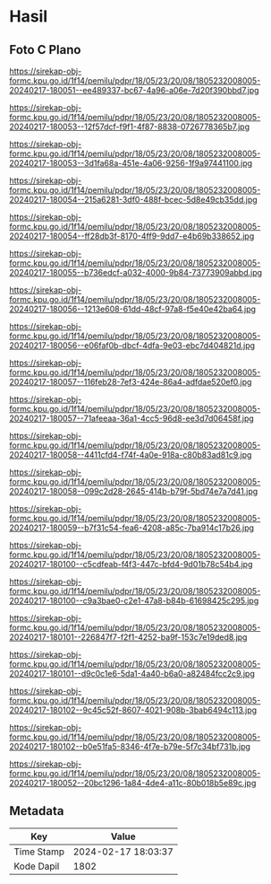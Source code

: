 # Hasil

## Foto C Plano

https://sirekap-obj-formc.kpu.go.id/1f14/pemilu/pdpr/18/05/23/20/08/1805232008005-20240217-180051--ee489337-bc67-4a96-a06e-7d20f390bbd7.jpg

https://sirekap-obj-formc.kpu.go.id/1f14/pemilu/pdpr/18/05/23/20/08/1805232008005-20240217-180053--12f57dcf-f9f1-4f87-8838-0726778365b7.jpg

https://sirekap-obj-formc.kpu.go.id/1f14/pemilu/pdpr/18/05/23/20/08/1805232008005-20240217-180053--3d1fa68a-451e-4a06-9256-1f9a97441100.jpg

https://sirekap-obj-formc.kpu.go.id/1f14/pemilu/pdpr/18/05/23/20/08/1805232008005-20240217-180054--215a6281-3df0-488f-bcec-5d8e49cb35dd.jpg

https://sirekap-obj-formc.kpu.go.id/1f14/pemilu/pdpr/18/05/23/20/08/1805232008005-20240217-180054--ff28db3f-8170-4ff9-9dd7-e4b69b338652.jpg

https://sirekap-obj-formc.kpu.go.id/1f14/pemilu/pdpr/18/05/23/20/08/1805232008005-20240217-180055--b736edcf-a032-4000-9b84-73773909abbd.jpg

https://sirekap-obj-formc.kpu.go.id/1f14/pemilu/pdpr/18/05/23/20/08/1805232008005-20240217-180056--1213e608-61dd-48cf-97a8-f5e40e42ba64.jpg

https://sirekap-obj-formc.kpu.go.id/1f14/pemilu/pdpr/18/05/23/20/08/1805232008005-20240217-180056--e06faf0b-dbcf-4dfa-9e03-ebc7d404821d.jpg

https://sirekap-obj-formc.kpu.go.id/1f14/pemilu/pdpr/18/05/23/20/08/1805232008005-20240217-180057--116feb28-7ef3-424e-86a4-adfdae520ef0.jpg

https://sirekap-obj-formc.kpu.go.id/1f14/pemilu/pdpr/18/05/23/20/08/1805232008005-20240217-180057--71afeeaa-36a1-4cc5-96d8-ee3d7d06458f.jpg

https://sirekap-obj-formc.kpu.go.id/1f14/pemilu/pdpr/18/05/23/20/08/1805232008005-20240217-180058--4411cfd4-f74f-4a0e-918a-c80b83ad81c9.jpg

https://sirekap-obj-formc.kpu.go.id/1f14/pemilu/pdpr/18/05/23/20/08/1805232008005-20240217-180058--099c2d28-2645-414b-b79f-5bd74e7a7d41.jpg

https://sirekap-obj-formc.kpu.go.id/1f14/pemilu/pdpr/18/05/23/20/08/1805232008005-20240217-180059--b7f31c54-fea6-4208-a85c-7ba914c17b26.jpg

https://sirekap-obj-formc.kpu.go.id/1f14/pemilu/pdpr/18/05/23/20/08/1805232008005-20240217-180100--c5cdfeab-f4f3-447c-bfd4-9d01b78c54b4.jpg

https://sirekap-obj-formc.kpu.go.id/1f14/pemilu/pdpr/18/05/23/20/08/1805232008005-20240217-180100--c9a3bae0-c2e1-47a8-b84b-61698425c295.jpg

https://sirekap-obj-formc.kpu.go.id/1f14/pemilu/pdpr/18/05/23/20/08/1805232008005-20240217-180101--226847f7-f2f1-4252-ba9f-153c7e19ded8.jpg

https://sirekap-obj-formc.kpu.go.id/1f14/pemilu/pdpr/18/05/23/20/08/1805232008005-20240217-180101--d9c0c1e6-5da1-4a40-b6a0-a82484fcc2c9.jpg

https://sirekap-obj-formc.kpu.go.id/1f14/pemilu/pdpr/18/05/23/20/08/1805232008005-20240217-180102--9c45c52f-8607-4021-908b-3bab6494c113.jpg

https://sirekap-obj-formc.kpu.go.id/1f14/pemilu/pdpr/18/05/23/20/08/1805232008005-20240217-180102--b0e51fa5-8346-4f7e-b79e-5f7c34bf731b.jpg

https://sirekap-obj-formc.kpu.go.id/1f14/pemilu/pdpr/18/05/23/20/08/1805232008005-20240217-180052--20bc1296-1a84-4de4-a11c-80b018b5e89c.jpg


## Metadata

| Key        | Value               |
| ---------- | ------------------- |
| Time Stamp | 2024-02-17 18:03:37 |
| Kode Dapil | 1802                |



